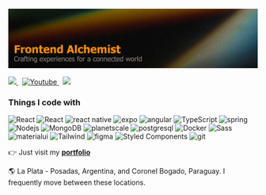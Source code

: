 ![Leonardo Monzón - Frontend Alchemist](./covergit.png)

<p align="left">
  <a href="https://x.com/leomonzondev" rel="nofollow">
    <img src="https://img.shields.io/badge/twitter-%231DA1F2.svg?&style=for-the-badge&logo=twitter&logoColor=white" height=25>
  </a>
  &nbsp;
  <a href="https://www.youtube.com/@leomonzondev" rel="nofollow">
    <img alt="Youtube" src="https://img.shields.io/badge/YouTube-%23FF0000.svg?style=for-the-badge&logo=YouTube&logoColor=white" height=25 />
  </a>
  &nbsp;
  <a href="https://www.linkedin.com/in/cristian-leonardo-barros-monzon/" rel="nofollow">
     <img src="https://img.shields.io/badge/linkedin-%230077B5.svg?&style=for-the-badge&logo=linkedin&logoColor=white" height=25>
  </a>
</p>

<h3>Things I code with</h3>
<p>
  <img alt="React" src="https://img.shields.io/badge/-React-45b8d8?style=flat-square&logo=react&logoColor=white" />
    <img alt="React" src="https://img.shields.io/badge/Next-black?style=flat-square&logo=next.js&logoColor=white" />
  <img alt="react native" src="https://img.shields.io/badge/react_native-%2320232a.svg?style=flat-square&logo=react&logoColor=%2361DAFB" />
   <img alt="expo" src="https://img.shields.io/badge/expo-1C1E24?style=flat-square&logo=expo&logoColor=#D04A37" />
  <img alt="angular" src="https://img.shields.io/badge/-Angular-DD0031?style=flat-square&logo=angular&logoColor=white" />
  <img alt="TypeScript" src="https://img.shields.io/badge/-TypeScript-007ACC?style=flat-square&logo=typescript&logoColor=white" />
<img alt="spring" src="https://img.shields.io/badge/spring-%236DB33F.svg?style=flat-square&logo=spring&logoColor=white" />
  <img alt="Nodejs" src="https://img.shields.io/badge/-Nodejs-43853d?style=flat-square&logo=Node.js&logoColor=white" />
  <img alt="MongoDB" src="https://img.shields.io/badge/-MongoDB-13aa52?style=flat-square&logo=mongodb&logoColor=white" />
    <img alt="planetscale" src="https://img.shields.io/badge/planetscale-%23000000.svg?style=flat-square&logo=planetscale&logoColor=white" />
   <img alt="postgresql" src="https://img.shields.io/badge/postgres-%23316192.svg?style=flat-square&logo=postgresql&logoColor=white" />
  <img alt="Docker" src="https://img.shields.io/badge/-Docker-46a2f1?style=flat-square&logo=docker&logoColor=white" />
  <img alt="Sass" src="https://img.shields.io/badge/-Sass-CC6699?style=flat-square&logo=sass&logoColor=white" />
    <img alt="materialui" src="https://img.shields.io/badge/MUI-%230081CB.svg?style=flat-square&logo=mui&logoColor=white" />
   <img alt="Tailwind" src="https://img.shields.io/badge/tailwindcss-%2338B2AC.svg?style=flat-square&logo=tailwind-css&logoColor=white" />
  <img alt="figma" src="https://img.shields.io/badge/figma-%23F24E1E.svg?style=flat-square&logo=figma&logoColor=white" />
  <img alt="Styled Components" src="https://img.shields.io/badge/-Styled_Components-db7092?style=flat-square&logo=styled-components&logoColor=white" />
  <img alt="git" src="https://img.shields.io/badge/-Git-F05032?style=flat-square&logo=git&logoColor=white" />
</p>


👉 Just visit my **[<a href="https://leomonzon.vercel.app/" target="_blank" rel="noreferrer" >portfolio</a>](#)**

  🌎 La Plata - Posadas, Argentina, and Coronel Bogado, Paraguay. I frequently move between these locations.
